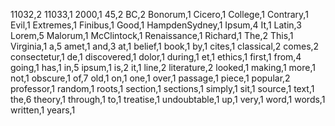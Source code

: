 11032,2
11033,1
2000,1
45,2
BC,2
Bonorum,1
Cicero,1
College,1
Contrary,1
Evil,1
Extremes,1
Finibus,1
Good,1
HampdenSydney,1
Ipsum,4
It,1
Latin,3
Lorem,5
Malorum,1
McClintock,1
Renaissance,1
Richard,1
The,2
This,1
Virginia,1
a,5
amet,1
and,3
at,1
belief,1
book,1
by,1
cites,1
classical,2
comes,2
consectetur,1
de,1
discovered,1
dolor,1
during,1
et,1
ethics,1
first,1
from,4
going,1
has,1
in,5
ipsum,1
is,2
it,1
line,2
literature,2
looked,1
making,1
more,1
not,1
obscure,1
of,7
old,1
on,1
one,1
over,1
passage,1
piece,1
popular,2
professor,1
random,1
roots,1
section,1
sections,1
simply,1
sit,1
source,1
text,1
the,6
theory,1
through,1
to,1
treatise,1
undoubtable,1
up,1
very,1
word,1
words,1
written,1
years,1
